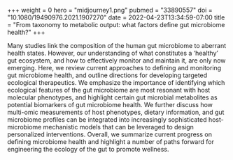+++
weight = 0
hero = "midjourney1.png"
pubmed = "33890557"
doi = "10.1080/19490976.2021.1907270"
date = 2022-04-23T13:34:59-07:00
title = "From taxonomy to metabolic output: what factors define gut microbiome health?"
+++

Many studies link the composition of the human gut microbiome to aberrant health states. However, our understanding of what constitutes a ‘healthy’ gut ecosystem, and how to effectively monitor and maintain it, are only now emerging. Here, we review current approaches to defining and monitoring gut microbiome health, and outline directions for developing targeted ecological therapeutics. We emphasize the importance of identifying which ecological features of the gut microbiome are most resonant with host molecular phenotypes, and highlight certain gut microbial metabolites as potential biomarkers of gut microbiome health. We further discuss how multi-omic measurements of host phenotypes, dietary information, and gut microbiome profiles can be integrated into increasingly sophisticated host-microbiome mechanistic models that can be leveraged to design personalized interventions. Overall, we summarize current progress on defining microbiome health and highlight a number of paths forward for engineering the ecology of the gut to promote wellness.

